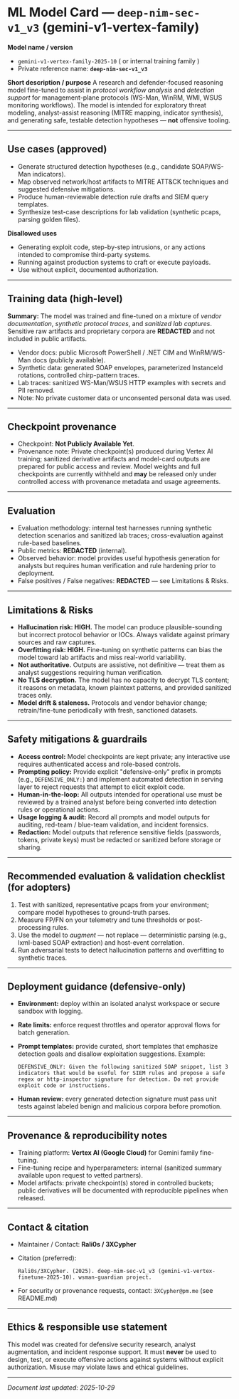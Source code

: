 # ML Model Card — `deep-nim-sec-v1_v3` (gemini-v1-vertex-family)

**Model name / version**

* `gemini-v1-vertex-family-2025-10` ( or internal training family )
* Private reference name: **`deep-nim-sec-v1_v3`**

**Short description / purpose**
A research and defender-focused reasoning model fine-tuned to assist in *protocol workflow analysis* and *detection support* for management-plane protocols (WS-Man, WinRM, WMI, WSUS monitoring workflows). The model is intended for exploratory threat modeling, analyst-assist reasoning (MITRE mapping, indicator synthesis), and generating safe, testable detection hypotheses — **not** offensive tooling.

---

## Use cases (approved)

* Generate structured detection hypotheses (e.g., candidate SOAP/WS-Man indicators).
* Map observed network/host artifacts to MITRE ATT&CK techniques and suggested defensive mitigations.
* Produce human-reviewable detection rule drafts and SIEM query templates.
* Synthesize test-case descriptions for lab validation (synthetic pcaps, parsing golden files).

**Disallowed uses**

* Generating exploit code, step-by-step intrusions, or any actions intended to compromise third-party systems.
* Running against production systems to craft or execute payloads.
* Use without explicit, documented authorization.

---

## Training data (high-level)

**Summary:** The model was trained and fine-tuned on a mixture of *vendor documentation*, *synthetic protocol traces*, and *sanitized lab captures*. Sensitive raw artifacts and proprietary corpora are **REDACTED** and not included in public artifacts.

* Vendor docs: public Microsoft PowerShell / .NET CIM and WinRM/WS-Man docs (publicly available).
* Synthetic data: generated SOAP envelopes, parameterized InstanceId rotations, controlled chirp-pattern traces.
* Lab traces: sanitized WS-Man/WSUS HTTP examples with secrets and PII removed.
* Note: No private customer data or unconsented personal data was used.

---

## Checkpoint provenance

* Checkpoint: **Not Publicly Available Yet**.
* Provenance note: Private checkpoint(s) produced during Vertex AI training; sanitized derivative artifacts and model-card outputs are prepared for public access and review. Model weights and full checkpoints are currently withheld and **may** be released only under controlled access with provenance metadata and usage agreements.

---

## Evaluation

* Evaluation methodology: internal test harnesses running synthetic detection scenarios and sanitized lab traces; cross-evaluation against rule-based baselines.
* Public metrics: **REDACTED** (internal).
* Observed behavior: model provides useful hypothesis generation for analysts but requires human verification and rule hardening prior to deployment.
* False positives / False negatives: **REDACTED** — see Limitations & Risks.

---

## Limitations & Risks

* **Hallucination risk: HIGH.** The model can produce plausible-sounding but incorrect protocol behavior or IOCs. Always validate against primary sources and raw captures.
* **Overfitting risk: HIGH.** Fine-tuning on synthetic patterns can bias the model toward lab artifacts and miss real-world variability.
* **Not authoritative.** Outputs are assistive, not definitive — treat them as analyst suggestions requiring human verification.
* **No TLS decryption.** The model has no capacity to decrypt TLS content; it reasons on metadata, known plaintext patterns, and provided sanitized traces only.
* **Model drift & staleness.** Protocols and vendor behavior change; retrain/fine-tune periodically with fresh, sanctioned datasets.

---

## Safety mitigations & guardrails

* **Access control:** Model checkpoints are kept private; any interactive use requires authenticated access and role-based controls.
* **Prompting policy:** Provide explicit "defensive-only" prefix in prompts (e.g., `DEFENSIVE_ONLY:`) and implement automated detection in serving layer to reject requests that attempt to elicit exploit code.
* **Human-in-the-loop:** All outputs intended for operational use must be reviewed by a trained analyst before being converted into detection rules or operational actions.
* **Usage logging & audit:** Record all prompts and model outputs for auditing, red-team / blue-team validation, and incident forensics.
* **Redaction:** Model outputs that reference sensitive fields (passwords, tokens, private keys) must be redacted or sanitized before storage or sharing.

---

## Recommended evaluation & validation checklist (for adopters)

1. Test with sanitized, representative pcaps from your environment; compare model hypotheses to ground-truth parses.
2. Measure FP/FN on your telemetry and tune thresholds or post-processing rules.
3. Use the model to *augment* — not replace — deterministic parsing (e.g., lxml-based SOAP extraction) and host-event correlation.
4. Run adversarial tests to detect hallucination patterns and overfitting to synthetic traces.

---

## Deployment guidance (defensive-only)

* **Environment:** deploy within an isolated analyst workspace or secure sandbox with logging.
* **Rate limits:** enforce request throttles and operator approval flows for batch generation.
* **Prompt templates:** provide curated, short templates that emphasize detection goals and disallow exploitation suggestions. Example:

  ```
  DEFENSIVE_ONLY: Given the following sanitized SOAP snippet, list 3 indicators that would be useful for SIEM rules and propose a safe regex or http-inspector signature for detection. Do not provide exploit code or instructions.
  ```
* **Human review:** every generated detection signature must pass unit tests against labeled benign and malicious corpora before promotion.

---

## Provenance & reproducibility notes

* Training platform: **Vertex AI (Google Cloud)** for Gemini family fine-tuning.
* Fine-tuning recipe and hyperparameters: internal (sanitized summary available upon request to vetted partners).
* Model artifacts: private checkpoint(s) stored in controlled buckets; public derivatives will be documented with reproducible pipelines when released.

---

## Contact & citation

* Maintainer / Contact: **Rali0s / 3XCypher**
* Citation (preferred):

  ```
  Rali0s/3XCypher. (2025). deep-nim-sec-v1_v3 (gemini-v1-vertex-finetune-2025-10). wsman-guardian project.
  ```
* For security or provenance requests, contact: `3XCypher@pm.me` (see README.md)

---

## Ethics & responsible use statement

This model was created for defensive security research, analyst augmentation, and incident response support. It must **never** be used to design, test, or execute offensive actions against systems without explicit authorization. Misuse may violate laws and ethical guidelines.

---

*Document last updated: 2025-10-29*